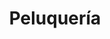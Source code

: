 ---
title: "Peluquería"
url: /ciudad-autonoma-de-buenos-aires/peluqueria-avenida-juan-de-garay/
shop: Friseur
---